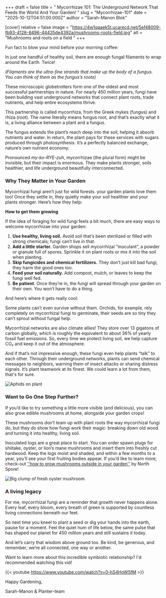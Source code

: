 +++
draft = false
title = " Mycorrhizae 101: The Underground Network That Feeds the World And Your Garden! "
slug = "Mycorrhizae-101"
date = "2025-10-12T04:51:00.000Z"
author = "Sarah-Manon Blok"

[cover]
relative = false
image = "https://4w1qaaek5t.ucarecd.net/5ef48009-fb93-4128-8496-44435de4392a/mushrooms-roots-field.jpg"
alt = "Mushrooms and roots on a field "
+++

Fun fact to blow your mind before your morning coffee:

In just one handful of healthy soil, there are enough fungal filaments to wrap around the Earth. Twice! 

(*Filaments are the ultra-fine strands that make up the body of a fungus. You can think of them as the fungus’s roots)*

These microscopic globetrotters form one of the oldest and most successful partnerships in nature. For nearly 450 million years, fungi have been building vast underground networks that connect plant roots, trade nutrients, and help entire ecosystems thrive.

This partnership is called mycorrhiza, from the Greek mykes (fungus) and rhiza (root). The name literally means fungus root, and that’s exactly what it is, a living alliance between a plant and a fungus.

The fungus extends the plant’s reach deep into the soil, helping it absorb nutrients and water. In return, the plant pays for these services with sugars produced through photosynthesis. It’s a perfectly balanced exchange, nature’s own nutrient economy.

Pronounced *my-ko-RYE-zuh*, mycorrhizae (the plural form) might be invisible, but their impact is enormous. They make plants stronger, soils healthier, and life underground beautifully interconnected.

### Why They Matter in Your Garden

Mycorrhizal fungi aren’t just for wild forests. your garden plants love them too! Once they settle in, they quietly make your soil healthier and your plants stronger. Here’s how they help:

**How to get them growing**

If the idea of foraging for wild fungi feels a bit much, there are easy ways to welcome mycorrhizae into your garden:

1. **Use healthy, living soil.** Avoid soil that’s been sterilized or filled with strong chemicals; fungi can’t live in that.
2. **Add a little starter.** Garden shops sell mycorrhizal “inoculant”, a powder or granule full of spores. Sprinkle it on plant roots or mix it into the soil when planting.
3. **Skip fungicides and chemical fertilizers.** They don’t just kill bad fungi, they harm the good ones too.
4. **Feed your soil naturally.** Add compost, mulch, or leaves to keep the fungi well fed.
5. **Be patient**. Once they’re in, the fungi will spread through your garden on their own. You won’t have to do a thing.

And here’s where it gets really cool:

Some plants can’t even survive without them. Orchids, for example, rely completely on mycorrhizal fungi to germinate, their seeds are so tiny they can’t sprout without fungal help.


Mycorrhizal networks are also climate allies! They store over 13 gigatons of carbon globally, which is roughly the equivalent to about 36% of yearly fossil fuel emissions. So, every time we protect living soil, we help capture CO₂ and keep it out of the atmosphere.

And if that’s not impressive enough, these fungi even help plants “talk” to each other. Through their underground networks, plants can send chemical messages to neighbors, warning them of insect attacks or sharing distress signals. It’s plant teamwork at its finest. We could learn a lot from them, that's for sure. 

![Aphids on plant ](https://4w1qaaek5t.ucarecd.net/2f258f30-555f-4cbc-a61a-3810cabd13cc/hover-fly-syrphidae-larva-feeding-aphids-aphis-nerii.jpg)

### Want to Go One Step Further?

If you’d like to try something a little more visible (and delicious), you can also grow edible mushrooms at home, alongside your garden crops! 

These mushrooms don’t team up with plant roots the way mycorrhizal fungi do, but they do show how fungi work their magic: breaking down old wood and turning it into healthy, living soil.

Inoculated logs are a great place to start. You can order spawn plugs for shiitake, oyster, or lion’s mane mushrooms and insert them into freshly cut hardwood. Keep the logs moist and shaded, and within a few months to a year, you’ll see your first fruiting bodies appear. If you’d like to learn more, check-out [''how to grow mushrooms outside in your garden''](https://northspore.com/pages/mushroom-garden?srsltid=AfmBOoqj3jO80LGToW16boFoYXlc_JhJo3lhth1KoMlsfCP12CSdJx3Z) by North Spore! 

![Big clump of fresh oyster mushroom](https://4w1qaaek5t.ucarecd.net/66c53e45-e550-4a2b-b38f-6d83636bb019/fresh-oyster-mushrooms-gray-slate.jpg)

### **A living legacy** 

For me, mycorrhizal fungi are a reminder that growth never happens alone. Every leaf, every bloom, every breath of green is supported by countless living connections beneath our feet.

So next time you kneel to plant a seed or dig your hands into the earth, pause for a moment. Feel the quiet hum of life below, the same pulse that has shaped our planet for 450 million years and still sustains it today.

And let’s carry that wisdom above ground too. Be kind, be generous, and remember; we’re all connected, one way or another.

Want to learn more about this incredible symbiotic relationship? I'd recommended watching this vid! 

{{< youtube https://www.youtube.com/watch?v=0-hS4HoW5fM >}}


Happy Gardening,

Sarah-Manon & Planter-team
